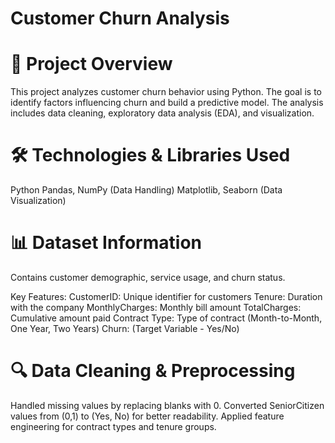 # Customer Churn Analysis

# 📌 Project Overview

This project analyzes customer churn behavior using Python. The goal is to identify factors influencing churn and build a predictive model. The analysis includes data cleaning, exploratory data analysis (EDA), and visualization.

# 🛠️ Technologies & Libraries Used
Python
Pandas, NumPy (Data Handling)
Matplotlib, Seaborn (Data Visualization)

# 📊 Dataset Information
Contains customer demographic, service usage, and churn status.

Key Features:
CustomerID: Unique identifier for customers
Tenure: Duration with the company
MonthlyCharges: Monthly bill amount
TotalCharges: Cumulative amount paid
Contract Type: Type of contract (Month-to-Month, One Year, Two Years)
Churn: (Target Variable - Yes/No)

# 🔍 Data Cleaning & Preprocessing
Handled missing values by replacing blanks with 0.
Converted SeniorCitizen values from (0,1) to (Yes, No) for better readability.
Applied feature engineering for contract types and tenure groups.
